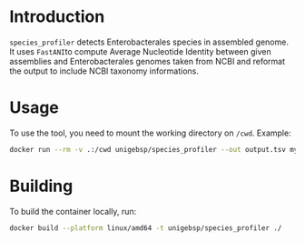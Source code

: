 

# Introduction

`species_profiler` detects Enterobacterales species in assembled genome.
It uses `FastANI`to compute Average Nucleotide Identity between 
given assemblies and Enterobacterales genomes taken from NCBI and reformat
the output to include NCBI taxonomy informations.


# Usage

To use the tool, you need to mount the working directory on `/cwd`. Example:
```bash
docker run --rm -v .:/cwd unigebsp/species_profiler --out output.tsv my_assembly.fasta
```


# Building

To build the container locally, run:
```bash
docker build --platform linux/amd64 -t unigebsp/species_profiler ./
```


